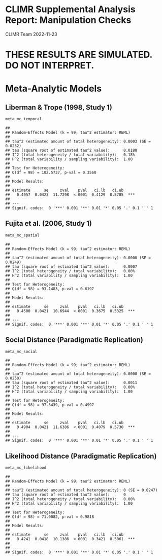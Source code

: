 CLIMR Supplemental Analysis Report: Manipulation Checks
================
CLIMR Team
2022-11-23

# **THESE RESULTS ARE SIMULATED. DO NOT INTERPRET.**

# Meta-Analytic Models

## Liberman & Trope (1998, Study 1)

``` r
meta_mc_temporal
```

    ## 
    ## Random-Effects Model (k = 99; tau^2 estimator: REML)
    ## 
    ## tau^2 (estimated amount of total heterogeneity): 0.0003 (SE = 0.0252)
    ## tau (square root of estimated tau^2 value):      0.0180
    ## I^2 (total heterogeneity / total variability):   0.18%
    ## H^2 (total variability / sampling variability):  1.00
    ## 
    ## Test for Heterogeneity:
    ## Q(df = 98) = 102.5737, p-val = 0.3560
    ## 
    ## Model Results:
    ## 
    ## estimate      se     zval    pval   ci.lb   ci.ub      
    ##   0.4957  0.0423  11.7298  <.0001  0.4129  0.5785  *** 
    ## 
    ## ---
    ## Signif. codes:  0 '***' 0.001 '**' 0.01 '*' 0.05 '.' 0.1 ' ' 1

## Fujita et al. (2006, Study 1)

``` r
meta_mc_spatial
```

    ## 
    ## Random-Effects Model (k = 99; tau^2 estimator: REML)
    ## 
    ## tau^2 (estimated amount of total heterogeneity): 0.0000 (SE = 0.0249)
    ## tau (square root of estimated tau^2 value):      0.0007
    ## I^2 (total heterogeneity / total variability):   0.00%
    ## H^2 (total variability / sampling variability):  1.00
    ## 
    ## Test for Heterogeneity:
    ## Q(df = 98) = 93.1483, p-val = 0.6197
    ## 
    ## Model Results:
    ## 
    ## estimate      se     zval    pval   ci.lb   ci.ub      
    ##   0.4500  0.0421  10.6944  <.0001  0.3675  0.5325  *** 
    ## 
    ## ---
    ## Signif. codes:  0 '***' 0.001 '**' 0.01 '*' 0.05 '.' 0.1 ' ' 1

## Social Distance (Paradigmatic Replication)

``` r
meta_mc_social
```

    ## 
    ## Random-Effects Model (k = 99; tau^2 estimator: REML)
    ## 
    ## tau^2 (estimated amount of total heterogeneity): 0.0000 (SE = 0.0250)
    ## tau (square root of estimated tau^2 value):      0.0011
    ## I^2 (total heterogeneity / total variability):   0.00%
    ## H^2 (total variability / sampling variability):  1.00
    ## 
    ## Test for Heterogeneity:
    ## Q(df = 98) = 97.3439, p-val = 0.4997
    ## 
    ## Model Results:
    ## 
    ## estimate      se     zval    pval   ci.lb   ci.ub      
    ##   0.4904  0.0421  11.6386  <.0001  0.4079  0.5730  *** 
    ## 
    ## ---
    ## Signif. codes:  0 '***' 0.001 '**' 0.01 '*' 0.05 '.' 0.1 ' ' 1

## Likelihood Distance (Paradigmatic Replication)

``` r
meta_mc_likelihood
```

    ## 
    ## Random-Effects Model (k = 99; tau^2 estimator: REML)
    ## 
    ## tau^2 (estimated amount of total heterogeneity): 0 (SE = 0.0247)
    ## tau (square root of estimated tau^2 value):      0
    ## I^2 (total heterogeneity / total variability):   0.00%
    ## H^2 (total variability / sampling variability):  1.00
    ## 
    ## Test for Heterogeneity:
    ## Q(df = 98) = 71.0082, p-val = 0.9818
    ## 
    ## Model Results:
    ## 
    ## estimate      se     zval    pval   ci.lb   ci.ub      
    ##   0.4241  0.0418  10.1386  <.0001  0.3421  0.5061  *** 
    ## 
    ## ---
    ## Signif. codes:  0 '***' 0.001 '**' 0.01 '*' 0.05 '.' 0.1 ' ' 1

